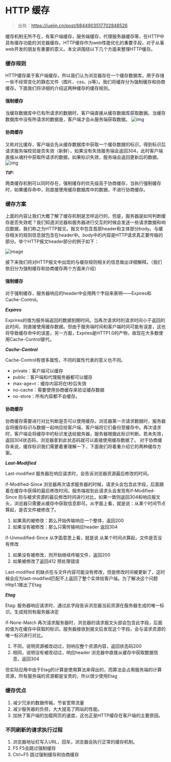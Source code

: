 # HTTP 缓存
> 出处：https://juejin.cn/post/6844903517702848526


 缓存机制无所不在，有客户端缓存，服务端缓存，代理服务器缓存等，在HTTP中具有缓存功能的浏览器缓存。HTTP缓存作为web性能优化的重要手段，对于从事web开发的朋友有重要的意义。本文讲围绕以下几个方面来整理HTTP缓存。


### 缓存规则
HTTP缓存属于客户端缓存，所以我们认为浏览器存在一个缓存数据库，用于存储一些不经常变化的静态文件（图片、css、js等）。我们将缓存分为强制缓存和协商缓存。下面我们将详细的介绍这两种缓存的缓存规则。

#### 强制缓存
当缓存数据库中已有所请求的数据时，客户端直接从缓存数据库获取数据。当缓存数据库中没有所请求的数据是，客户端才会从服务端获取数据。
![img](https://user-images.githubusercontent.com/15191056/115140390-a7abda80-a069-11eb-9a57-69b37b25d142.png)

#### 协商缓存
又称对比缓存，客户端会先从缓存数据库中获取一个缓存数据的标识，得到标识后请求服务端校验是否失效（新鲜），如果没有失效服务端会返回304，此时客户端直接从魂村中获取所请求的数据，如果标识失效，服务端会返回更新后的数据。
![img](https://user-images.githubusercontent.com/15191056/115140421-cca04d80-a069-11eb-91af-d6555279a9e1.png)

***TIP:***

两类缓存机制可以同时存在，强制缓存的优先级高于协商缓存，当执行强制缓存时，如果缓存命中，则直接使用缓存数据库中的数据，不进行协商缓存。


### 缓存方案
上面的内容让我们大概了解了缓存机制是怎样运行的，但是，服务器是如何判断缓存是否失效呢？我们知道浏览器和服务器进行交互的时候会发送一些请求数据和响应数据，我们称之为HTTP报文。报文中包含首部header和主体部分body。与缓存相关的规则信息就包含在header中。body中的内容是HTTP请求真正要传输的部分。举个HTTP报文header部分的例子如下：

![image](https://user-images.githubusercontent.com/15191056/115140488-230d8c00-a06a-11eb-9e76-3d94e28a12f4.png)


接下来我们将对HTTP报文中出现的与缓存规则相关的信息做出详细解释。（我们依旧分为强制缓存和协商缓存两个方面来介绍）

#### 强制缓存

对于强制缓存，服务器响应的header中会用两个字段来表明——Expires和Cache-Control。

***Expires***

Exprires的值为服务端返回的数据到期时间。当再次请求时的请求时间小于返回的此时间，则直接使用缓存数据。但由于服务端时间和客户端时间可能有误差，这也将导致缓存命中的误差，另一方面，Expires是HTTP1.0的产物，故现在大多数使用Cache-Control替代。

***Cache-Control***

Cache-Control有很多属性，不同的属性代表的意义也不同。
- private：客户端可以缓存
- public：客户端和代理服务器都可以缓存
- max-age=t：缓存内容将在t秒后失效
- no-cache：需要使用协商缓存来验证缓存数据
- no-store：所有内容都不会缓存。

#### 协商缓存
协商缓存需要进行对比判断是否可以使用缓存。浏览器第一次请求数据时，服务器会将缓存标识与数据一起响应给客户端，客户端将它们备份至缓存中。再次请求时，客户端会将缓存中的标识发送给服务器，服务器根据此标识判断。若未失效，返回304状态码，浏览器拿到此状态码就可以直接使用缓存数据了。
对于协商缓存来说，缓存标识我们需要着重理解一下，下面我们将着重介绍它的两种缓存方案。

***Last-Modified***

Last-modified 服务器在响应请求时，会告诉浏览器资源最后修改的时间。

if-Modified-Since 浏览器再次请求服务器的时候，请求头会包含此字段，后面跟着在缓存中获得的最后修改时间。服务端收到此请求头会发现有if-Modified-Since 则与被求资源的最后修改时间进行对比，如果一致则返回304和响应报文头，浏览器只需要从缓存中获取信息即可。从字面上看，就是说：从某个时间节点算起，是否文件被修改了。

1. 如果真的被修改：那么开始传输响应一个整体，返回200
2. 如果没有被修改：那么只需传输响应header 返回304

if-Unmodified-Since 从字面意思上看，就是说 从某个时间点算起，文件是否没有修改
1. 如果没有被修改，则开始继续传输文件，返回200
2. 如果被修改了返回412 预处理错误

Last-modified 的缺点在与文件内容可能没有修改，但是修改时间被更新了，这时候会应为last-modified匹配不上返回了整个实体给客户端。为了解决这个问题Http1.1推出了Etag

***Etag***

Etag: 服务器响应请求时，通过此字段告诉浏览器当前资源在服务器生成的唯一标识。生成规则有服务器决定

if-None-Match 再次请求服务器时，浏览器的请求报文头部会包含此字段，后面的值为在缓存中获取的标识。服务器接收到报文后发现这个字段，会与请求资源的唯一标识进行对比。
1. 不同，说明资源被改动过，则响应整个资源内容，返回状态码200
2. 相同，说明没有被改动过，响应header 浏览器中直接从缓存中获取数据信息，返回304

但实际应用中由于Etag的计算是使用算法来得出的，而算法会占用服务端的计算资源，所有服务端的资源都是宝贵的，所以很少使用Etag

### 缓存优点

1. 减少冗余的数据传输，节省宽带流量
2. 减少服务器的负担，大大提高了网站的性能。
3. 加快了客户端的加载网页的速度，这也正是HTTP缓存在客户端的主要原因。

### 不同刷新的请求执行过程

1. 浏览器地址栏写入URL，回车，浏览器会执行正常的缓存机制。
2. F5 F5会跳过强制缓存
3. Ctrl+F5 跳过强制缓存和协商缓存
